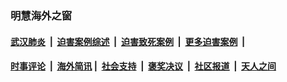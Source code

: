 
### 明慧海外之窗

####  [武汉肺炎](indexes/365.md?t=04131101) &nbsp;|&nbsp;  [迫害案例综述](indexes/328.md?t=04131101) &nbsp;|&nbsp; [迫害致死案例](indexes/277.md?t=04131101)  &nbsp;|&nbsp; [更多迫害案例](indexes/81.md?t=04131101)  &nbsp;|&nbsp; 
####  [时事评论](indexes/19.md?t=04131101) &nbsp;|&nbsp; [海外简讯](indexes/245.md?t=04131101)&nbsp;|&nbsp;  [社会支持](indexes/140.md?t=04131101) &nbsp;|&nbsp; [褒奖决议](indexes/282.md?t=04131101) &nbsp;|&nbsp; [社区报道](indexes/91.md?t=04131101)  &nbsp;|&nbsp; [天人之间](indexes/78.md?t=04131101) 

